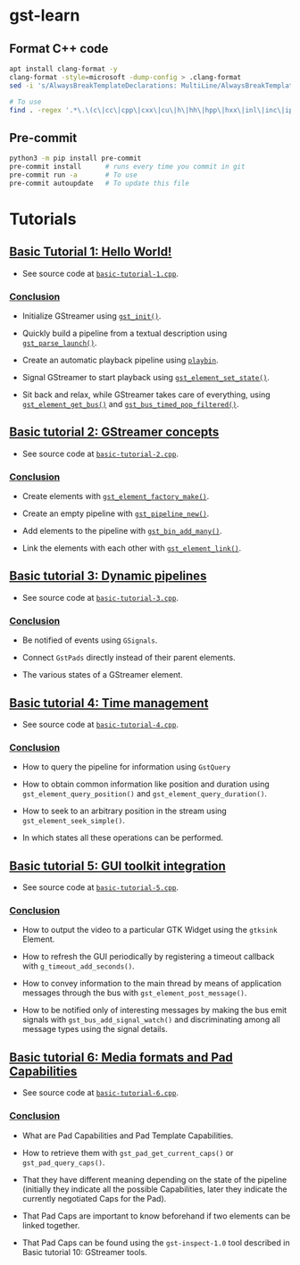 # gst-learn

## Format C++ code

```bash
apt install clang-format -y
clang-format -style=microsoft -dump-config > .clang-format
sed -i 's/AlwaysBreakTemplateDeclarations: MultiLine/AlwaysBreakTemplateDeclarations: false/g' .clang-format

# To use
find . -regex '.*\.\(c\|cc\|cpp\|cxx\|cu\|h\|hh\|hpp\|hxx\|inl\|inc\|ipp\|m\|mm\)$' -exec clang-format -style=file -i {} \;
```


## Pre-commit

```bash
python3 -m pip install pre-commit
pre-commit install      # runs every time you commit in git
pre-commit run -a       # To use
pre-commit autoupdate   # To update this file
```

# Tutorials

## [Basic Tutorial 1: Hello World!](https://gstreamer.freedesktop.org/documentation/tutorials/basic/hello-world.html?gi-language=c)

- See source code at [`basic-tutorial-1.cpp`](basic_tutorials/basic-tutorial-1.cpp#L22).

### [Conclusion](https://gstreamer.freedesktop.org/documentation/tutorials/basic/hello-world.html?gi-language=c#conclusion)

- Initialize GStreamer using [`gst_init()`](https://gstreamer.freedesktop.org/documentation/gstreamer/gst.html#gst_init).

- Quickly build a pipeline from a textual description using [`gst_parse_launch()`](https://gstreamer.freedesktop.org/documentation/gstreamer/gstparse.html#gst_parse_launch).

- Create an automatic playback pipeline using [`playbin`](https://gstreamer.freedesktop.org/documentation/playback/playbin.html#playbin).

- Signal GStreamer to start playback using [`gst_element_set_state()`](https://gstreamer.freedesktop.org/documentation/gstreamer/gstelement.html#gst_element_set_state).

- Sit back and relax, while GStreamer takes care of everything, using [`gst_element_get_bus()`](https://gstreamer.freedesktop.org/documentation/gstreamer/gstelement.html#gst_element_get_bus) and [`gst_bus_timed_pop_filtered()`](https://gstreamer.freedesktop.org/documentation/gstreamer/gstbus.html#gst_bus_timed_pop_filtered).

## [Basic tutorial 2: GStreamer concepts](https://gstreamer.freedesktop.org/documentation/tutorials/basic/concepts.html?gi-language=c#basic-tutorial-2-gstreamer-concepts)

- See source code at [`basic-tutorial-2.cpp`](basic_tutorials/basic-tutorial-2.cpp).

### [Conclusion](https://gstreamer.freedesktop.org/documentation/tutorials/basic/concepts.html?gi-language=c#conclusion)

- Create elements with [`gst_element_factory_make()`](https://gstreamer.freedesktop.org/documentation/gstreamer/gstelementfactory.html#gst_element_factory_make).

- Create an empty pipeline with [`gst_pipeline_new()`](https://gstreamer.freedesktop.org/documentation/gstreamer/gstpipeline.html#gst_pipeline_new).

- Add elements to the pipeline with [`gst_bin_add_many()`](https://gstreamer.freedesktop.org/documentation/gstreamer/gstbin.html#gst_bin_add_many).

- Link the elements with each other with [`gst_element_link()`](https://gstreamer.freedesktop.org/documentation/gstreamer/gstelement.html#gst_element_link).

## [Basic tutorial 3: Dynamic pipelines](https://gstreamer.freedesktop.org/documentation/tutorials/basic/dynamic-pipelines.html?gi-language=c#basic-tutorial-3-dynamic-pipelines)

- See source code at [`basic-tutorial-3.cpp`](basic_tutorials/basic-tutorial-3.cpp).

### [Conclusion](https://gstreamer.freedesktop.org/documentation/tutorials/basic/dynamic-pipelines.html?gi-language=c#conclusion)

- Be notified of events using `GSignals`.

- Connect `GstPads` directly instead of their parent elements.

- The various states of a GStreamer element.

## [Basic tutorial 4: Time management](https://gstreamer.freedesktop.org/documentation/tutorials/basic/time-management.html?gi-language=c#basic-tutorial-4-time-management)

- See source code at [`basic-tutorial-4.cpp`](basic_tutorials/basic-tutorial-4.cpp).

### [Conclusion](https://gstreamer.freedesktop.org/documentation/tutorials/basic/time-management.html?gi-language=c#conclusion)

- How to query the pipeline for information using `GstQuery`

- How to obtain common information like position and duration using `gst_element_query_position()` and `gst_element_query_duration()`.

- How to seek to an arbitrary position in the stream using `gst_element_seek_simple()`.

- In which states all these operations can be performed.

## [Basic tutorial 5: GUI toolkit integration](https://gstreamer.freedesktop.org/documentation/tutorials/basic/toolkit-integration.html?gi-language=c#basic-tutorial-5-gui-toolkit-integration)

- See source code at [`basic-tutorial-5.cpp`](basic_tutorials/basic-tutorial-5.cpp).

### [Conclusion](https://gstreamer.freedesktop.org/documentation/tutorials/basic/toolkit-integration.html?gi-language=c#conclusion)

- How to output the video to a particular GTK Widget using the `gtksink` Element.

- How to refresh the GUI periodically by registering a timeout callback with `g_timeout_add_seconds()`.

- How to convey information to the main thread by means of application messages through the bus with `gst_element_post_message()`.

- How to be notified only of interesting messages by making the bus emit signals with `gst_bus_add_signal_watch()` and discriminating among all message types using the signal details.

## [Basic tutorial 6: Media formats and Pad Capabilities](https://gstreamer.freedesktop.org/documentation/tutorials/basic/media-formats-and-pad-capabilities.html?gi-language=c#basic-tutorial-6-media-formats-and-pad-capabilities)

- See source code at [`basic-tutorial-6.cpp`](basic_tutorials/basic-tutorial-6.cpp).

### [Conclusion](https://gstreamer.freedesktop.org/documentation/tutorials/basic/media-formats-and-pad-capabilities.html?gi-language=c#conclusion)

- What are Pad Capabilities and Pad Template Capabilities.

- How to retrieve them with `gst_pad_get_current_caps()` or `gst_pad_query_caps()`.

- That they have different meaning depending on the state of the pipeline (initially they indicate all the possible Capabilities, later they indicate the currently negotiated Caps for the Pad).

- That Pad Caps are important to know beforehand if two elements can be linked together.

- That Pad Caps can be found using the `gst-inspect-1.0` tool described in Basic tutorial 10: GStreamer tools.

